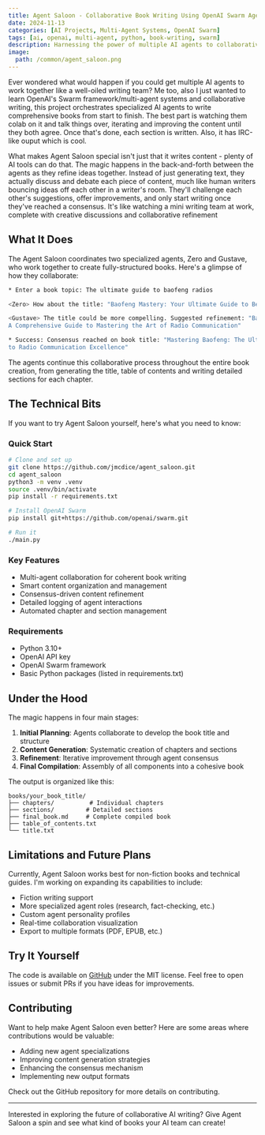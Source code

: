 ```yaml
---
title: Agent Saloon - Collaborative Book Writing Using OpenAI Swarm Agents
date: 2024-11-13
categories: [AI Projects, Multi-Agent Systems, OpenAI Swarm]
tags: [ai, openai, multi-agent, python, book-writing, swarm]
description: Harnessing the power of multiple AI agents to collaboratively write comprehensive books - a Python-based system that orchestrates AI agents for creative writing at scale.
image:
  path: /common/agent_saloon.png
---
```


Ever wondered what would happen if you could get multiple AI agents to work together like a well-oiled writing team? Me too, also I just wanted to learn OpenAI's Swarm framework/multi-agent systems and collaborative writing, this project orchestrates specialized AI agents to write comprehensive books from start to finish. The best part is watching them colab on it and talk things over, iterating and improving the content until they both agree. Once that's done, each section is written. Also, it has IRC-like ouput which is cool.

What makes Agent Saloon special isn't just that it writes content - plenty of AI tools can do that. The magic happens in the back-and-forth between the agents as they refine ideas together. Instead of just generating text, they actually discuss and debate each piece of content, much like human writers bouncing ideas off each other in a writer's room. They'll challenge each other's suggestions, offer improvements, and only start writing once they've reached a consensus. It's like watching a mini writing team at work, complete with creative discussions and collaborative refinement

## What It Does

The Agent Saloon coordinates two specialized agents, Zero and Gustave, who work together to create fully-structured books. Here's a glimpse of how they collaborate:

```bash
* Enter a book topic: The ultimate guide to baofeng radios

<Zero> How about the title: "Baofeng Mastery: Your Ultimate Guide to Becoming a Radio Pro"?

<Gustave> The title could be more compelling. Suggested refinement: "Baofeng Unlocked: 
A Comprehensive Guide to Mastering the Art of Radio Communication"

* Success: Consensus reached on book title: "Mastering Baofeng: The Ultimate Guide 
to Radio Communication Excellence"
```

The agents continue this collaborative process throughout the entire book creation, from generating the title, table of contents and writing detailed sections for each chapter.

## The Technical Bits

If you want to try Agent Saloon yourself, here's what you need to know:

### Quick Start
```bash
# Clone and set up
git clone https://github.com/jmcdice/agent_saloon.git
cd agent_saloon
python3 -m venv .venv
source .venv/bin/activate
pip install -r requirements.txt

# Install OpenAI Swarm
pip install git+https://github.com/openai/swarm.git

# Run it
./main.py
```

### Key Features
- Multi-agent collaboration for coherent book writing
- Smart content organization and management
- Consensus-driven content refinement
- Detailed logging of agent interactions
- Automated chapter and section management

### Requirements
- Python 3.10+
- OpenAI API key
- OpenAI Swarm framework
- Basic Python packages (listed in requirements.txt)

## Under the Hood

The magic happens in four main stages:

1. **Initial Planning**: Agents collaborate to develop the book title and structure
2. **Content Generation**: Systematic creation of chapters and sections
3. **Refinement**: Iterative improvement through agent consensus
4. **Final Compilation**: Assembly of all components into a cohesive book

The output is organized like this:
```
books/your_book_title/
├── chapters/          # Individual chapters
├── sections/         # Detailed sections
├── final_book.md     # Complete compiled book
├── table_of_contents.txt
└── title.txt
```

## Limitations and Future Plans

Currently, Agent Saloon works best for non-fiction books and technical guides. I'm working on expanding its capabilities to include:

- Fiction writing support
- More specialized agent roles (research, fact-checking, etc.)
- Custom agent personality profiles
- Real-time collaboration visualization
- Export to multiple formats (PDF, EPUB, etc.)

## Try It Yourself

The code is available on [GitHub](https://github.com/yourusername/agent_saloon) under the MIT license. Feel free to open issues or submit PRs if you have ideas for improvements.

## Contributing

Want to help make Agent Saloon even better? Here are some areas where contributions would be valuable:

- Adding new agent specializations
- Improving content generation strategies
- Enhancing the consensus mechanism
- Implementing new output formats

Check out the GitHub repository for more details on contributing.

---

Interested in exploring the future of collaborative AI writing? Give Agent Saloon a spin and see what kind of books your AI team can create!
